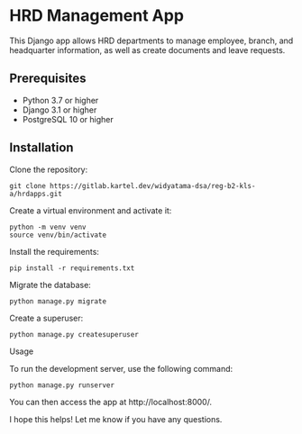 
# HRD Management App

This Django app allows HRD departments to manage employee, branch, and headquarter information, as well as create documents and leave requests.

## Prerequisites

- Python 3.7 or higher
- Django 3.1 or higher
- PostgreSQL 10 or higher

## Installation

Clone the repository:

    git clone https://gitlab.kartel.dev/widyatama-dsa/reg-b2-kls-a/hrdapps.git

Create a virtual environment and activate it:

    python -m venv venv
    source venv/bin/activate

Install the requirements:

    pip install -r requirements.txt

Migrate the database:

    python manage.py migrate

Create a superuser:

    python manage.py createsuperuser

Usage

To run the development server, use the following command:

    python manage.py runserver

You can then access the app at http://localhost:8000/.

I hope this helps! Let me know if you have any questions.

